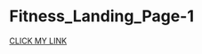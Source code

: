 # Fitness_Landing_Page-1
<a href="https://sb-baby.github.io/Fitness_Landing_Page-1/">CLICK MY LINK</a>
